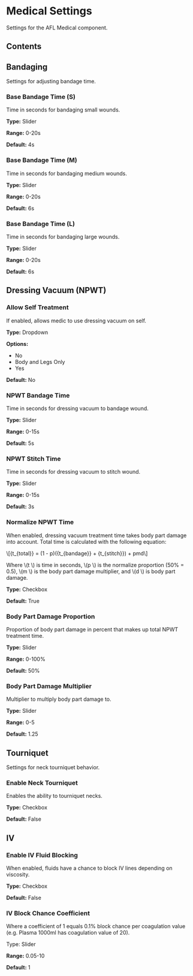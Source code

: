 # Medical Settings

Settings for the AFL Medical component.

## Contents

<!-- toc -->

## Bandaging

Settings for adjusting bandage time.

### Base Bandage Time (S)

Time in seconds for bandaging small wounds.

**Type:** Slider

**Range:** 0-20s

**Default:** 4s

### Base Bandage Time (M)

Time in seconds for bandaging medium wounds.

**Type:** Slider

**Range:** 0-20s

**Default:** 6s

### Base Bandage Time (L)

Time in seconds for bandaging large wounds.

**Type:** Slider

**Range:** 0-20s

**Default:** 6s

## Dressing Vacuum (NPWT)

### Allow Self Treatment

If enabled, allows medic to use dressing vacuum on self.

**Type:** Dropdown

**Options:**

- No
- Body and Legs Only
- Yes

**Default:** No

### NPWT Bandage Time

Time in seconds for dressing vacuum to bandage wound.

**Type:** Slider

**Range:** 0-15s

**Default:** 5s

### NPWT Stitch Time

Time in seconds for dressing vacuum to stitch wound.

**Type:** Slider

**Range:** 0-15s

**Default:** 3s

### Normalize NPWT Time

When enabled, dressing vacuum treatment time takes body part damage into account.
Total time is calculated with the following equation:

\\[{t_{total}} = (1 - p)({t_{bandage}} + {t_{stitch}}) + pmd\\]

Where \\(t \\) is time in seconds, \\(p \\) is the normalize proportion (50% = 0.5), \\(m \\) is the body part damage multiplier,
and \\(d \\) is body part damage.

**Type:** Checkbox

**Default:** True

### Body Part Damage Proportion

Proportion of body part damage in percent that makes up total NPWT treatment time.

**Type:** Slider

**Range:** 0-100%

**Default:** 50%

### Body Part Damage Multiplier

Multiplier to multiply body part damage to.

**Type:** Slider

**Range:** 0-5

**Default:** 1.25

## Tourniquet

Settings for neck tourniquet behavior.

### Enable Neck Tourniquet

Enables the ability to tourniquet necks.

**Type:** Checkbox

**Default:** False

## IV

### Enable IV Fluid Blocking

When enabled, fluids have a chance to block IV lines depending on viscosity.

**Type:** Checkbox

**Default:** False

### IV Block Chance Coefficient

Where a coefficient of 1 equals 0.1% block chance per coagulation value (e.g. Plasma 1000ml has coagulation value of 20).

Type: Slider

**Range:** 0.05-10

**Default:** 1
